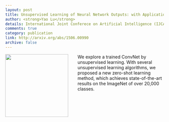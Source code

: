 ```yaml
---
layout: post
title: Unsupervised Learning of Neural Network Outputs: with Application in Zero-shot Learning
author: <strong>Yao Lu</strong>
details: International Joint Conferece on Artificial Intelligence (IJCAI) 2016
comments: true
category: publication
link: http://arxiv.org/abs/1506.00990
archive: false
---
```

<p>
<img src="{{ "/img/zero_shot.jpg" | prepend: site.url }}" align="left" width="200px" style="margin-right:30px">
We explore a trained ConvNet by unsupervised learning. With several unsupervised learning algorithms, we proposed a new zero-shot learning method, which achieves state-of-the-art results on the ImageNet of over 20,000 classes.
</p>
<div style="clear: both"></div>
